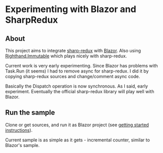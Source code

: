 # Experimenting with Blazor and SharpRedux

## About

This project aims to integrate [sharp-redux](https://github.com/MihaMarkic/sharp-redux) with [Blazor](https://github.com/aspnet/Blazor). Also using [Righthand.Immutable](https://github.com/MihaMarkic/Righthand.Immutable) which plays nicely with sharp-redux.

Current work is very early experimenting. Since Blazor has problems with Task.Run (it seems) I had to remove async for sharp-redux. I did it by copying sharp-redux sources and change/comment async code.

Basically the Dispatch operation is now synchronous. As I said, early experiment. Eventually the official sharp-redux library will play well with Blazor.

## Run the sample

Clone or get sources, and run it as Blazor project (see [getting started instructions](https://blogs.msdn.microsoft.com/webdev/2018/03/22/get-started-building-net-web-apps-in-the-browser-with-blazor/)).

Current sample is as simple as it gets - incremental counter, similar to Blazor's sample.